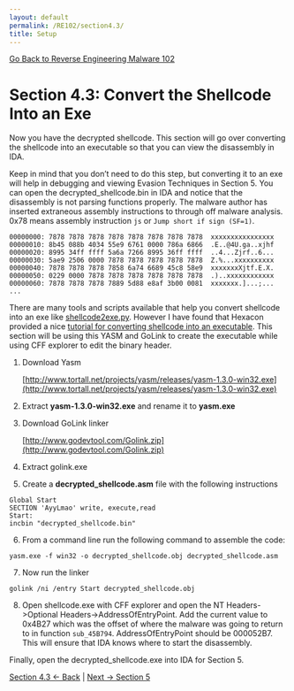 ```yaml
---
layout: default
permalink: /RE102/section4.3/
title: Setup
---
```

[Go Back to Reverse Engineering Malware 102](https://securedorg.github.io/RE102/)

# Section 4.3:  Convert the Shellcode Into an Exe #

Now you have the decrypted shellcode. This section will go over converting the shellcode into an executable so that you can view the disassembly in IDA. 

Keep in mind that you don’t need to do this step, but converting it to an exe will help in debugging and viewing Evasion Techniques in Section 5. You can open the decrypted_shellcode.bin in IDA and notice that the disassembly is not parsing functions properly. The malware author has inserted extraneous assembly instructions to through off malware analysis. 0x78 means assembly instruction `js` or `Jump short if sign (SF=1)`.

```
00000000: 7878 7878 7878 7878 7878 7878 7878 7878  xxxxxxxxxxxxxxxx
00000010: 8b45 088b 4034 55e9 6761 0000 786a 6866  .E..@4U.ga..xjhf
00000020: 8995 34ff ffff 5a6a 7266 8995 36ff ffff  ..4...Zjrf..6...
00000030: 5ae9 2506 0000 7878 7878 7878 7878 7878  Z.%...xxxxxxxxxx
00000040: 7878 7878 7878 7858 6a74 6689 45c8 58e9  xxxxxxxXjtf.E.X.
00000050: 0229 0000 7878 7878 7878 7878 7878 7878  .)..xxxxxxxxxxxx
00000060: 7878 7878 7878 7889 5d88 e8af 3b00 0081  xxxxxxx.]...;...
...
```

There are many tools and scripts available that help you convert shellcode into an exe like [shellcode2exe.py](https://github.com/securedorg/shellcode_tools/blob/master/shellcode2exe.py). However I have found that Hexacon provided a nice [tutorial for converting shellcode into an executable](http://www.hexacorn.com/blog/2015/12/10/converting-shellcode-to-portable-executable-32-and-64-bit/). This section will be using this YASM and GoLink to create the executable while using CFF explorer to edit the binary header. 

1. Download Yasm

    [http://www.tortall.net/projects/yasm/releases/yasm-1.3.0-win32.exe](http://www.tortall.net/projects/yasm/releases/yasm-1.3.0-win32.exe)

2. Extract **yasm-1.3.0-win32.exe** and rename it to **yasm.exe**

3. Download GoLink linker

    [http://www.godevtool.com/Golink.zip](http://www.godevtool.com/Golink.zip)

4. Extract golink.exe

5. Create a **decrypted_shellcode.asm** file with the following instructions

```
Global Start 
SECTION 'AyyLmao' write, execute,read 
Start:       
incbin "decrypted_shellcode.bin"  
```

6. From a command line run the following command to assemble the code:

```
yasm.exe -f win32 -o decrypted_shellcode.obj decrypted_shellcode.asm
```

7. Now run the linker

```
golink /ni /entry Start decrypted_shellcode.obj
```

8. Open shellcode.exe with CFF explorer and open the NT Headers->Optional Headers->AddressOfEntryPoint. Add the current value to 0x4B27 which was the offset of where the malware was going to return to in function `sub_45B794`. AddressOfEntryPoint should be 000052B7. This will ensure that IDA knows where to start the disassembly.

Finally, open the decrypted_shellcode.exe into IDA for Section 5.

[Section 4.3 <- Back](https://securedorg.github.io/RE102/section4.3) | [Next -> Section 5](https://securedorg.github.io/RE102/section5)
